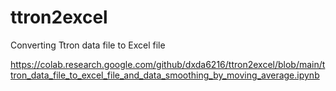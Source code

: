 # ttron2excel
Converting Ttron data file to Excel file

https://colab.research.google.com/github/dxda6216/ttron2excel/blob/main/ttron_data_file_to_excel_file_and_data_smoothing_by_moving_average.ipynb
